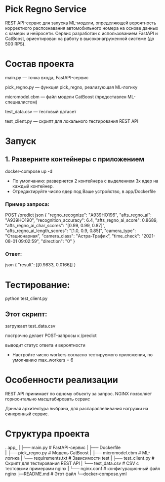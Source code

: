 # Pick Regno Service
REST API-сервис для запуска ML-модели, определяющей вероятность корректного распознавания автомобильного номера на основе данных с камеры и нейросети. Сервис разработан с использованием FastAPI и CatBoost, ориентирован на работу в высоконагруженной системе (до 500 RPS).

# Состав проекта
main.py — точка входа, FastAPI-сервис

pick_regno.py — функция pick_regno, реализующая ML-логику

micromodel.cbm — файл модели CatBoost (предоставлен ML-специалистом)

test_data.csv — тестовый датасет

test_client.py — скрипт для локального тестирования REST API

# Запуск
## 1. Разверните контейнеры с приложением
docker-compose up -d
  - По умолчанию: развернется 2 контейнера с выделением 3х ядер на каждый контейнер.
  - Отредактируйте число ядер под Ваше устройство, в app/Dockerfile

### Пример запроса:
POST /predict
json
{
  "regno_recognize": "А939НО196",
  "afts_regno_ai": "А939НО190",
  "recognition_accuracy": 6.4,
  "afts_regno_ai_score": 0.8689,
  "afts_regno_ai_char_scores": "[0.99, 0.99, 0.87]",
  "afts_regno_ai_length_scores": "[1.0, 0.9, 0.85]",
  "camera_type": "Стационарная",
  "camera_class": "Астра-Трафик",
  "time_check": "2021-08-01 09:02:59",
  "direction": "0"
}
### Ответ:
json
{
  "result": [[0.9833, 0.0166]]
}


# Тестирование:
python test_client.py

## Этот скрипт:

загружает test_data.csv

построчно делает POST-запросы к /predict

выводит статус ответа и вероятности
 - Настройте число workers согласно тестируемого приложения, по умолчанию max_workers = 6

# Особенности реализации
REST API принимает по одному объекту за запрос.
NGINX позволяет горизонтально масштабировать сервис

Данная архитектура выбрана, для распараллеливания нагрузки на синхронный сервис.

# Структура проекта
.
app_
|   ├── main.py                # FastAPI-сервис
|   ├── Dockerfile             
|   ├── pick_regno.py          # Модель CatBoost
|   ├── micromodel.cbm         # ML-логика
|   └── requirements.txt       # Зависимости
test
|   ├── test_client.py         # Скрипт для тестирования REST API
|   └── test_data.csv          # CSV с тестовыми примерами
nginx
|   └── nginx.conf             # конфигурационный файл nginx
├─README.md                    # Этот файл
└─docker-compose.yml            